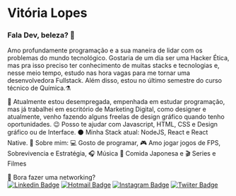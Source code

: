 # Vitória Lopes

### Fala Dev, beleza? :rocket:
Amo profundamente programação e a sua maneira de lidar com os problemas do mundo tecnológico. Gostaria de um dia ser uma Hacker Ética, mas pra isso preciso ter conhecimento de muitas stacks e tecnologias e, nesse meio tempo, estudo nas hora vagas para me tornar uma desenvolvedora Fullstack. Além disso, estou no último semestre do curso técnico de Química.:alembic:	

:office: Atualmente estou desempregada, empenhada em estudar programação, mas já trabalhei em escritório de Marketing Digital, como designer e atualmente, venho fazendo alguns freelas de design gráfico quando tenho oportunidades.
:wink: Posso te ajudar com Javascript, HTML, CSS e Design gráfico ou de Interface.
:black_circle: Minha Stack atual: NodeJS, React e React Native.
:speech_balloon: Sobre mim: :computer: Gosto de programar, :video_game: Amo jogar jogos de FPS, Sobrevivencia e Estratégia, :headphones: Música :sushi: Comida Japonesa e :clapper: Series e Filmes

:email: Bora fazer uma networking?<br>
[![Linkedin Badge](https://img.shields.io/badge/-LinkedIn-blue?style=flat-square&logo=Linkedin&logoColor=white&link=https://www.linkedin.com/in/vilopesp/)](https://www.linkedin.com/in/vilopesp/)   [![Hotmail Badge](https://img.shields.io/badge/-Hotmail-0078D4?style=flat-square&logo=microsoft-outlook&logoColor=white&link=mailto:vilopesp@hotmail.com)](mailto:vilopesp@hotmail.com)    [![Instagram Badge](https://img.shields.io/badge/-@_vilopesp_-blue?style=flat-square&logo=Instagram&logoColor=white&link=https://www.instagram.com/_vilopesp/)](https://www.instagram.com/grioos_/)    [![Twiiter Badge](https://img.shields.io/badge/-Twitter-0078D4?style=flat-square&logo=Twitter&logoColor=white&link=https://twitter.com/_vilopesp)](https://twitter.com/_vilopesp)    

